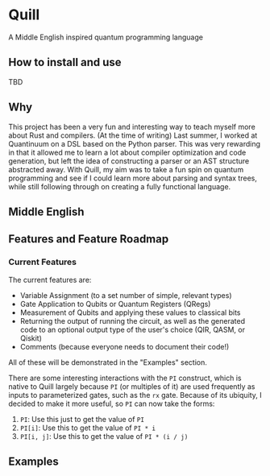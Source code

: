 # Quill
A Middle English inspired quantum programming language

## How to install and use
TBD
## Why
This project has been a very fun and interesting way to teach myself more about Rust and compilers. (At the time of writing) Last summer, I worked at Quantinuum on a DSL based on the Python parser. This was very rewarding in that it allowed me to learn a lot about compiler optimization and code generation, but left the idea of constructing a parser or an AST structure abstracted away. With Quill, my aim was to take a fun spin on quantum programming and see if I could learn more about parsing and syntax trees, while still following through on creating a fully functional language. 

## Middle English

## Features and Feature Roadmap
### Current Features
The current features are:
- Variable Assignment (to a set number of simple, relevant types)
- Gate Application to Qubits or Quantum Registers (QRegs)
- Measurement of Qubits and applying these values to classical bits
- Returning the output of running the circuit, as well as the generated code to an optional output type of the user's choice (QIR, QASM, or Qiskit)
- Comments (because everyone needs to document their code!)

All of these will be demonstrated in the "Examples" section.

There are some interesting interactions with the `PI` construct, which is native to Quill largely because `PI` (or multiples of it) are used frequently as inputs to parameterized gates, such as the `rx` gate. Because of its ubiquity, I decided to make it more useful, so `PI` can now take the forms:
1. `PI`: Use this just to get the value of `PI`
2. `PI[i]`: Use this to get the value of `PI * i`
3. `PI[i, j]`: Use this to get the value of `PI * (i / j)` 

## Examples

